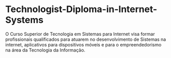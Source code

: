 # Technologist-Diploma-in-Internet-Systems
O Curso Superior de Tecnologia em Sistemas para Internet visa formar profissionais qualificados para atuarem no desenvolvimento de Sistemas na internet, aplicativos para dispositivos móveis e para o empreendedorismo na área da Tecnologia da Informação.
